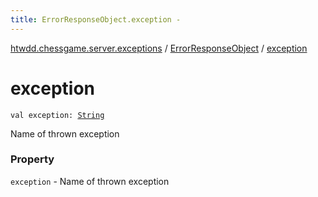 ```yaml
---
title: ErrorResponseObject.exception - 
---
```


[htwdd.chessgame.server.exceptions](../index.html) / [ErrorResponseObject](index.html) / [exception](./exception.html)

# exception

`val exception: `[`String`](https://kotlinlang.org/api/latest/jvm/stdlib/kotlin/-string/index.html)

Name of thrown exception

### Property

`exception` - Name of thrown exception